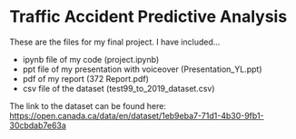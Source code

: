 # Traffic Accident Predictive Analysis

These are the files for my final project. I have included...

- ipynb file of my code (project.ipynb)
- ppt file of my presentation with voiceover (Presentation_YL.ppt)
- pdf of my report (372 Report.pdf)
- csv file of the dataset (test99_to_2019_dataset.csv)


The link to the dataset can be found here: https://open.canada.ca/data/en/dataset/1eb9eba7-71d1-4b30-9fb1-30cbdab7e63a

